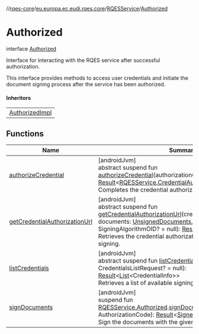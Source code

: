 //[rqes-core](../../../../index.md)/[eu.europa.ec.eudi.rqes.core](../../index.md)/[RQESService](../index.md)/[Authorized](index.md)

# Authorized

interface [Authorized](index.md)

Interface for interacting with the RQES service after successful authorization.

This interface provides methods to access user credentials and initiate the document signing process after the service has been authorized.

#### Inheritors

| |
|---|
| [AuthorizedImpl](../../-r-q-e-s-service-impl/-authorized-impl/index.md) |

## Functions

| Name | Summary |
|---|---|
| [authorizeCredential](authorize-credential.md) | [androidJvm]<br>abstract suspend fun [authorizeCredential](authorize-credential.md)(authorizationCode: AuthorizationCode): [Result](https://kotlinlang.org/api/latest/jvm/stdlib/kotlin-stdlib/kotlin/-result/index.html)&lt;[RQESService.CredentialAuthorized](../-credential-authorized/index.md)&gt;<br>Completes the credential authorization process. |
| [getCredentialAuthorizationUrl](get-credential-authorization-url.md) | [androidJvm]<br>abstract suspend fun [getCredentialAuthorizationUrl](get-credential-authorization-url.md)(credential: CredentialInfo, documents: [UnsignedDocuments](../../-unsigned-documents/index.md), signingAlgorithmOID: SigningAlgorithmOID? = null): [Result](https://kotlinlang.org/api/latest/jvm/stdlib/kotlin-stdlib/kotlin/-result/index.html)&lt;HttpsUrl&gt;<br>Retrieves the credential authorization URL for document signing. |
| [listCredentials](list-credentials.md) | [androidJvm]<br>abstract suspend fun [listCredentials](list-credentials.md)(request: CredentialsListRequest? = null): [Result](https://kotlinlang.org/api/latest/jvm/stdlib/kotlin-stdlib/kotlin/-result/index.html)&lt;[List](https://kotlinlang.org/api/latest/jvm/stdlib/kotlin-stdlib/kotlin.collections/-list/index.html)&lt;CredentialInfo&gt;&gt;<br>Retrieves a list of available signing credentials. |
| [signDocuments](../../sign-documents.md) | [androidJvm]<br>suspend fun [RQESService.Authorized](index.md).[signDocuments](../../sign-documents.md)(authorizationCode: AuthorizationCode): [Result](https://kotlinlang.org/api/latest/jvm/stdlib/kotlin-stdlib/kotlin/-result/index.html)&lt;[SignedDocuments](../../-signed-documents/index.md)&gt;<br>Sign the documents with the given authorization code. |
